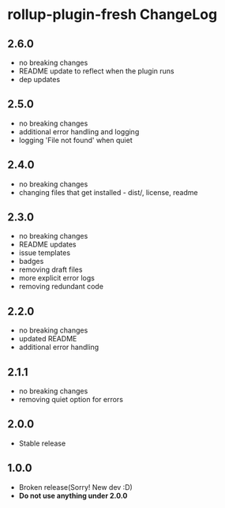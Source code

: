 # rollup-plugin-fresh ChangeLog

## 2.6.0

- no breaking changes
- README update to reflect when the plugin runs
- dep updates


## 2.5.0

- no breaking changes
- additional error handling and logging
- logging 'File not found' when quiet


## 2.4.0

- no breaking changes
- changing files that get installed - dist/, license, readme


## 2.3.0

- no breaking changes
- README updates
- issue templates
- badges
- removing draft files
- more explicit error logs
- removing redundant code


## 2.2.0

- no breaking changes
- updated README
- additional error handling


## 2.1.1

- no breaking changes
- removing quiet option for errors


## 2.0.0

- Stable release


## 1.0.0

- Broken release(Sorry! New dev :D)
- **Do not use anything under 2.0.0**
